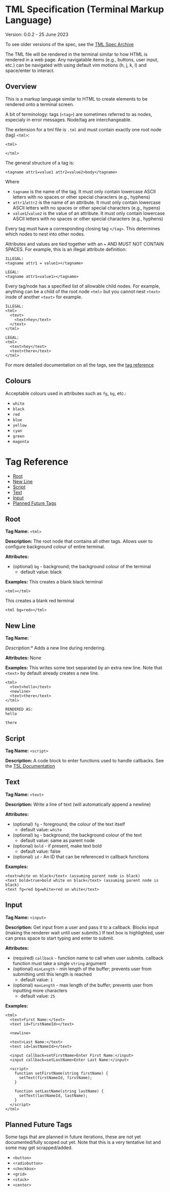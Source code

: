 # TML Specification (Terminal Markup Language)
Version: 0.0.2 - 25 June 2023

To see older versions of the spec, see the [TML Spec Archive](tmlspec-archive/)

The TML file will be rendered in the terminal similar to how HTML is rendered in a web page. Any navigatable items (e.g., buttons, user input, etc.) can be navigated with using default vim motions (h, j, k, l) and space/enter to interact.

## Overview
This is a markup language similar to HTML to create elements to be rendered onto a terminal screen.

A bit of terminology: tags (`<tag>`) are sometimes referred to as nodes, especialy in error messages. Node/tag are interchangeable.

The extension for a tml file is `.tml` and must contain exactly one root node (tag) `<tml>`:

```text
<tml>

</tml>
```

The general structure of a tag is:

```text
<tagname attr1=value1 attr2=value2>body</tagname>
```

Where
* `tagname` is the name of the tag. It must only contain lowercase ASCII letters with no spaces or other special characters (e.g., hyphens)
* `attr1`/`attr2` is the name of an attribute. It must only contain lowercase ASCII letters with no spaces or other special characters (e.g., hypens)
* `value1`/`value2` is the value of an attribute. It must only contain lowercase ASCII letters with no spaces or other special characters (e.g., hyphens)

Every tag must have a corresponding closing tag `</tag>`. This determines which nodes to nest into other nodes.

Attributes and values are tied together with an `=` AND MUST NOT CONTAIN SPACES. For example, this is an illegal attribute definition:
```text
ILLEGAL:
<tagname attr1 = value1></tagname>

LEGAL:
<tagname attr1=value1></tagname>
```

Every tag/node has a specified list of allowable child nodes. For example, anything can be a child of the root node `<tml>` but you cannot nest `<text>` insde of another `<text>` for example.
```text
ILLEGAL:
<tml>
  <text>
    <text>hey</text>
  </text>
</tml>

LEGAL:
<tml>
  <text>hey</text>
  <text>there</text>
</tml>
```

For more detailed documentation on all the tags, see the [tag reference](#tag-reference)

## Colours
Acceptable colours used in attributes such as `fg`, `bg`, etc.:
* `white`
* `black`
* `red`
* `blue`
* `yellow`
* `cyan`
* `green`
* `magenta`

# Tag Reference

* [Root](#root)
* [New Line](#new-line)
* [Script](#script)
* [Text](#text)
* [Input](#input)
* [Planned Future Tags](#planned-future-tags)


## Root
**Tag Name:** `<tml>`

**Description:** The root node that contains all other tags. Allows user to configure background colour of entire terminal.

**Attributes:**
* (optional) `bg` - background; the background colour of the terminal
  * default value: black

**Examples:**
This creates a blank black terminal
```
<tml></tml>
```

This creates a blank red terminal
```
<tml bg=red></tml>
```

## New Line
**Tag Name:** `<newline>

*Description:** Adds a new line during rendering.

**Attributes:** None

**Examples:**
This writes some text separated by an extra new line. Note that `<text>` by default already creates a new line.
```
<tml>
  <text>hello</text>
  <newline>
  <text>there</text>
</tml>

RENDERED AS:
hello

there
```


## Script
**Tag Name:** `<script>`

**Description:** A code block to enter functions used to handle callbacks. See the [TSL Documentation](tsldoc.md)

## Text
**Tag Name:** `<text>`

**Description:** Write a line of text (will automatically append a newline)

**Attributes:**
* (optional) `fg` - foreground; the colour of the text itself
  * default value: `white`
* (optional) `bg` - background; the background colour of the text
  * default value: same as parent node
* (optional) `bold` - if present, make text bold
  * default value: false 
* (optional) `id` - An ID that can be referenced in callback functions

**Examples:**
```
<text>white on black</text> (assuming parent node is black)
<text bold=true>bold white on black</text> (assuming parent node is black)
<text fg=red bg=white>red on white</text>
```

## Input
**Tag Name:** `<input>`

**Description:** Get input from a user and pass it to a callback. Blocks input (making the renderer wait until user submits.) If text box is highlighted, user can press space to start typing and enter to submit.

**Attributes:**
* (required) `callback` - function name to call when user submits. callback function must take a single `string` argument
* (optional) `minLength` - min length of the buffer; prevents user from submitting until this length is reached
  * default value: `1`
* (optional) `maxLength` - max length of the buffer; prevents user from inputting more characters
  * default value: `25`

**Examples:**
```
<tml>
  <text>First Name:</text>
  <text id=firstNameId></text>

  <newline>

  <text>Last Name:</text>
  <text id=lastNameId></text>

  <input callback=setFirstName>Enter First Name:</input>
  <input callback=setLastName>Enter Last Name:</input>

  <script>
    function setFirstName(string firstName) {
      setText(firstNameId, firstName);
    }

    function setLastName(string lastName) {
      setText(lastNameId, lastName);
    }
  </script>
</tml>
```

## Planned Future Tags
Some tags that are planned in future iterations, these are not yet documented/fully scoped out yet. Note that this is a very tentative list and some may get scrapped/added.
* `<button>`
* `<radiobutton>`
* `<checkbox>`
* `<grid>`
* `<stack>`
* `<center>`
